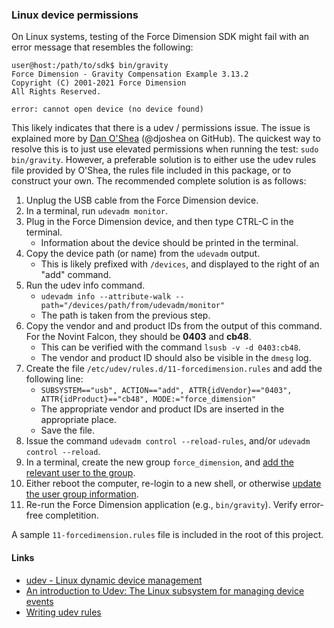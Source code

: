 ### Linux device permissions

On Linux systems, testing of the Force Dimension SDK might fail with an error 
message that resembles the following:

```
user@host:/path/to/sdk$ bin/gravity 
Force Dimension - Gravity Compensation Example 3.13.2
Copyright (C) 2001-2021 Force Dimension
All Rights Reserved.

error: cannot open device (no device found)
```

This likely indicates that there is a udev / permissions issue. The issue is 
explained more by [Dan O'Shea](https://github.com/djoshea/haptic-control) 
(@djoshea on GitHub). The quickest way to resolve this is to just use elevated permissions when running the test: ``sudo bin/gravity``. However, a preferable 
solution is to either use the udev rules file provided by O'Shea, the rules 
file included in this package, or to construct your own. The recommended 
complete solution is as follows:

1. Unplug the USB cable from the Force Dimension device.
2. In a terminal, run ``udevadm monitor``.
3. Plug in the Force Dimension device, and then type CTRL-C in the terminal.
    * Information about the device should be printed in the terminal.
4. Copy the device path (or name) from the ``udevadm`` output.
    * This is likely prefixed with ``/devices``, and displayed to the right of an "add" command.
5. Run the udev info command.
    * ``udevadm info --attribute-walk --path="/devices/path/from/udevadm/monitor"``
    * The path is taken from the previous step.
6. Copy the vendor and and product IDs from the output of this command. For the Novint Falcon, they should be **0403** and **cb48**.
    * This can be verified with the command ``lsusb -v -d 0403:cb48``.
    * The vendor and product ID should also be visible in the ``dmesg`` log.
7. Create the file ``/etc/udev/rules.d/11-forcedimension.rules`` and add the following line:
    * ``SUBSYSTEM=="usb", ACTION=="add", ATTR{idVendor}=="0403", ATTR{idProduct}=="cb48", MODE:="force_dimension"``
    * The appropriate vendor and product IDs are inserted in the appropriate place.
    * Save the file.
8. Issue the command ``udevadm control --reload-rules``, and/or ``udevadm control --reload``.
9. In a terminal, create the new group ``force_dimension``, and [add the relevant user to the group](https://www.howtogeek.com/50787/add-a-user-to-a-group-or-second-group-on-linux/).
10. Either reboot the computer, re-login to a new shell, or otherwise [update the user group information](https://superuser.com/questions/272061/reload-a-linux-users-group-assignments-without-logging-out).
11. Re-run the Force Dimension application (e.g., ``bin/gravity``). Verify error-free completition.

A sample ``11-forcedimension.rules`` file is included in the root of this 
project.

#### Links

* [udev - Linux dynamic device management](https://wiki.debian.org/udev)
* [An introduction to Udev: The Linux subsystem for managing device events](https://opensource.com/article/18/11/udev)
* [Writing udev rules](http://reactivated.net/writing_udev_rules.html)


